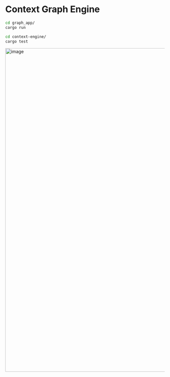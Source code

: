 # Context Graph Engine

```bash
cd graph_app/
cargo run
```

```bash
cd context-engine/
cargo test
```

<img width="922" height="1023" alt="image" src="https://github.com/user-attachments/assets/547c7364-df03-4224-bcd0-1a12076e753c" />
